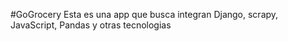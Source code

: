 #GoGrocery
Esta es una app que busca integran Django, scrapy, JavaScript, Pandas y otras tecnologias

